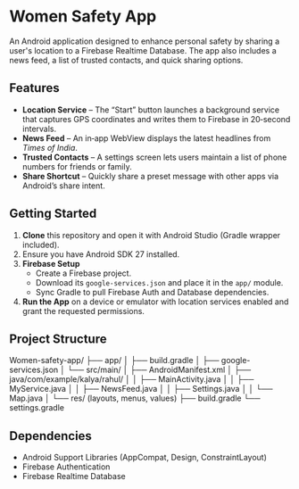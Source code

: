 # Women Safety App

An Android application designed to enhance personal safety by sharing a user's location to a Firebase Realtime Database. The app also includes a news feed, a list of 
trusted contacts, and quick sharing options.

## Features

- **Location Service** – The “Start” button launches a background service that captures GPS coordinates and writes them to Firebase in 20‑second intervals.  
- **News Feed** – An in‑app WebView displays the latest headlines from *Times of India*.  
- **Trusted Contacts** – A settings screen lets users maintain a list of phone numbers for friends or family.  
- **Share Shortcut** – Quickly share a preset message with other apps via Android’s share intent.

## Getting Started

1. **Clone** this repository and open it with Android Studio (Gradle wrapper included).
2. Ensure you have Android SDK 27 installed.
3. **Firebase Setup**  
   - Create a Firebase project.  
   - Download its `google-services.json` and place it in the `app/` module.  
   - Sync Gradle to pull Firebase Auth and Database dependencies.
4. **Run the App** on a device or emulator with location services enabled and grant the requested permissions.

## Project Structure

Women-safety-app/
├── app/
│ ├── build.gradle
│ ├── google-services.json
│ └── src/main/
│ ├── AndroidManifest.xml
│ ├── java/com/example/kalya/rahul/
│ │ ├── MainActivity.java
│ │ ├── MyService.java
│ │ ├── NewsFeed.java
│ │ ├── Settings.java
│ │ └── Map.java
│ └── res/ (layouts, menus, values)
├── build.gradle
└── settings.gradle


## Dependencies

- Android Support Libraries (AppCompat, Design, ConstraintLayout)
- Firebase Authentication
- Firebase Realtime Database

